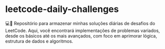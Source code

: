 # leetcode-daily-challenges
💻🧠 Repositório para armazenar minhas soluções diárias de desafios do LeetCode. Aqui, você encontrará implementações de problemas variados, desde os básicos até os mais avançados, com foco em aprimorar lógica, estrutura de dados e algoritmos.
